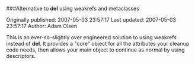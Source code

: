 ###Alternative to __del__ using weakrefs and metaclasses

Originally published: 2007-05-03 23:57:17
Last updated: 2007-05-03 23:57:17
Author: Adam Olsen

This is an ever-so-slightly over engineered solution to using weakrefs instead of __del__.  It provides a "core" object for all the attributes your cleanup code needs, then allows your main object to continue as normal by using descriptors.